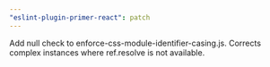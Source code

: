 ```yaml
---
"eslint-plugin-primer-react": patch
---
```


Add null check to enforce-css-module-identifier-casing.js. Corrects complex instances where ref.resolve is not available.
